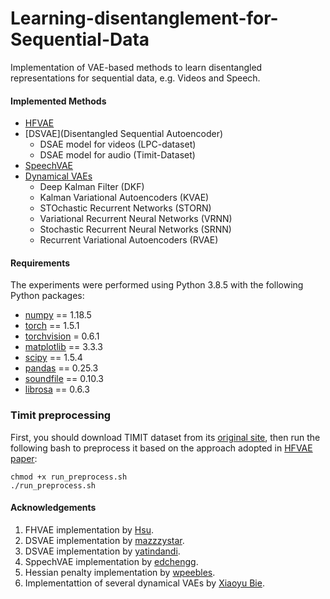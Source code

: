 # Learning-disentanglement-for-Sequential-Data
Implementation of VAE-based methods to learn disentangled representations for sequential data, e.g. Videos and Speech.


#### Implemented Methods
* [HFVAE](https://arxiv.org/abs/1709.07902)
* [DSVAE](Disentangled Sequential Autoencoder)
    * DSAE model for videos (LPC-dataset)
    * DSAE model for audio (Timit-Dataset)
* [SpeechVAE](https://arxiv.org/abs/1704.04222)
* [Dynamical VAEs](https://arxiv.org/pdf/2008.12595.pdf)
    * Deep Kalman Filter (DKF)
    * Kalman Variational Autoencoders (KVAE)
    * STOchastic Recurrent Networks (STORN)
    * Variational Recurrent Neural Networks (VRNN)
    * Stochastic Recurrent Neural Networks (SRNN)
    * Recurrent Variational Autoencoders (RVAE)
<!--* [S3VAE](https://openaccess.thecvf.com/content_CVPR_2020/papers/Zhu_S3VAE_Self-Supervised_Sequential_VAE_for_Representation_Disentanglement_and_Data_Generation_CVPR_2020_paper.pdf)
-->

#### Requirements
The experiments were performed using Python 3.8.5 with the following Python packages:
- [numpy](http://www.numpy.org/) == 1.18.5
- [torch](https://pytorch.org/) == 1.5.1
- [torchvision](https://pypi.org/project/torchvision/) = 0.6.1
- [matplotlib](https://pypi.org/project/matplotlib/) == 3.3.3
- [scipy](https://pypi.org/project/scipy/) == 1.5.4
- [pandas](https://pypi.org/project/pandas/) == 0.25.3
- [soundfile](https://pypi.org/project/SoundFile/) == 0.10.3
- [librosa](https://pypi.org/project/librosa/) == 0.6.3

### Timit preprocessing
First, you should download TIMIT dataset from its [original site](https://data.deepai.org/timit.zip), then run the following bash to preprocess it based on the approach adopted in [HFVAE paper](https://arxiv.org/abs/1709.07902):
```
chmod +x run_preprocess.sh
./run_preprocess.sh
```

#### Acknowledgements
1. FHVAE implementation by [Hsu](https://github.com/wnhsu/FactorizedHierarchicalVAE/).
2. DSVAE implementation by [mazzzystar](https://github.com/mazzzystar/Disentangled-Sequential-Autoencoder).
3. DSVAE implementation by [yatindandi](https://github.com/yatindandi/Disentangled-Sequential-Autoencoder).
4. SppechVAE implementation by [edchengg](https://github.com/edchengg/generative_model_speech).
5. Hessian penalty implementation by [wpeebles](https://github.com/wpeebles/hessian_penalty).
6. Implementattion of several dynamical VAEs by [Xiaoyu Bie](https://github.com/XiaoyuBIE1994/DVAE-speech).

